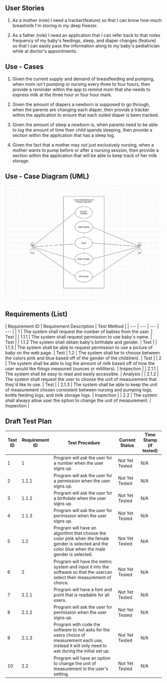 ## User Stories

1. As a mother (role) I need a tracker(feature) so that I can know how much breastmilk I'm storing in my deep freezer.

2. As a father (role) I need an application that I can refer back to that notes frequency of my baby's feedings, sleep, and diaper changes (feature) 
   so that I can easily pass the information along to my baby's pediatrician while at doctor's appointments.
   
## Use - Cases

1. Given the current supply and demand of breastfeeding and pumping, when mom isn't pumping or nursing every three to four hours, then provide a 
   reminder within the app to remind mom that she needs to express milk at the three hour or four hour mark.

2. Given the amount of diapers a newborn is supposed to go through, when the parents are changing each diaper, then provide a tracker within the 
   application to ensure that each soiled diaper is been tracked.
   
3. Given the amount of sleep a newborn is, when parents need to be able to log the amount of time their child spends sleeping, then provide a section 
   within the application that has a sleep log.

4. Given the fact that a mother may not just exclusively nursing, when a mother wants to pump before or after a nursing session, then provide a
   section within the application that will be able to keep track of her milk storage.
   
## Use - Case Diagram (UML)

![Use - Case Diagram](https://github.com/HelloLovelyWorld/Nursing-Application/blob/main/UML.JPG)

## Requirements (List)

| Requirement ID | Requirement Description | Test Method | 
| --- | --- | --- | --- |
| 1 | The system shall request the number of babies from the user. | Test |
| 1.1.1 | The system shall request permission to use baby's name. | Test |
| 1.1.2 The system shall obtain baby's birthdate and gender. | Test |
| 1.1.3 | The system shall be able to request permission to use a picture of baby on the web page. | Test
| 1.2 | The system shall be to choose between the colors pink and blue based off of the gender of the child(ren). | Test |
| 2 | The system shall be able to log the amount of milk based off of how the user would like things measured (ounces or mililiters). | Inspection |
| 2.1.1 | The system shall be easy to read and easily accessible. | Analysis |
| 2.1.2 | The system shall request the user to choose the unit of measurement that they'd like to use. | Test |
| 2.1.3 | The system shall be able to keep the unit of measurement chosen consistent between nursing and pumping logs, bottle feeding logs, and milk storage logs. | Inspection |
| 2.2 | The system shall always allow user the option to change the unit of measurement. | Inspection |

## Draft Test Plan

| Test ID | Requirement ID | Test Procedure | Current Status | Time Stamp (if tested) | 
| --- | --- | --- | --- | --- |
| 1 | 1 | Program will ask the user for a number when the user signs up. | Not Yet Tested | N/A |
| 2 | 1.1.1 | Program will ask the user for a permission when the user signs up. | Not Yet Tested | N/A |
| 3 | 1.1.2 | Program will ask the user for a birthdate when the user signs up. | Not Yet Tested | N/A |
| 4 | 1.1.3 | Program will ask the user for permission when the user signs up. | Not Yet Tested | N/A |
| 5 | 1.2 | Program will have an algorithm that choose the color pink when the female gender is selected and the color blue when the male gender is selected. | Not Yet Tested | N/A |
| 6 | 2 | Program will have the metric system and input it into the software so that the usercan select their measurement of choice. | Not Yet Tested | N/A |
| 7 | 2.1.1 | Program will have a font and point that is readable for all users. | Not Yet Tested | N/A |
| 8 | 2.1.2 | Program will ask the user for permission when the user signs up. | Not Yet Tested | N/A |
| 9 | 2.1.3 | Program with code the software to not asks for the users choice of measurement each use, instead it will only need to ask during the initial set up. | Not Yet Tested | N/A |
| 10 | 2.2 | Program will have an option to change the unit of measurement in the user's setting. | Not Yet Tested | N/A |
